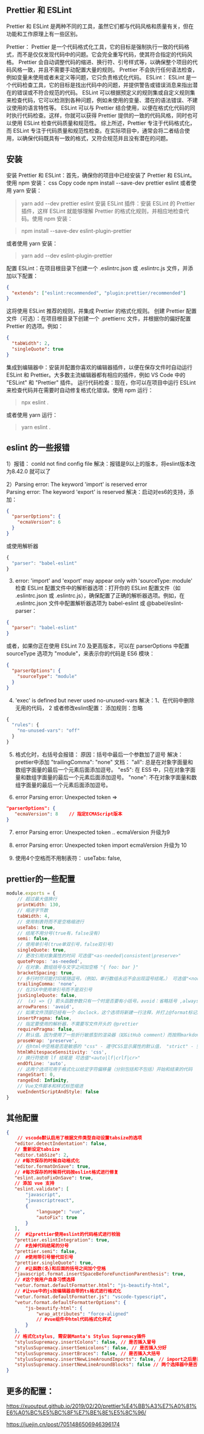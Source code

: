 ## Prettier 和 ESLint 
Prettier 和 ESLint 是两种不同的工具，虽然它们都与代码风格和质量有关，但在功能和工作原理上有一些区别。

Prettier：
Prettier 是一个代码格式化工具，它的目标是强制执行一致的代码格式，而不是仅仅发现代码中的问题。它会完全重写代码，使其符合指定的代码风格。
Prettier 会自动调整代码的缩进、换行符、引号样式等，以确保整个项目的代码风格一致，并且不需要手动配置大量的规则。
Prettier 不会执行任何语法检查，例如变量未使用或者未定义等问题，它只负责格式化代码。
ESLint：
ESLint 是一个代码检查工具，它的目标是找出代码中的问题，并提供警告或错误消息来指出潜在的错误或不符合规范的代码。
ESLint 可以根据预定义的规则集或自定义规则集来检查代码，它可以检测到各种问题，例如未使用的变量、潜在的语法错误、不建议使用的语言特性等。
ESLint 可以与 Prettier 结合使用，以便在格式化代码的同时执行代码检查。这样，你就可以获得 Prettier 提供的一致的代码风格，同时也可以使用 ESLint 检查代码质量和规范性。
综上所述，Prettier 专注于代码格式化，而 ESLint 专注于代码质量和规范性检查。在实际项目中，通常会将二者结合使用，以确保代码既具有一致的格式，又符合规范并且没有潜在的问题。

## 安装
安装 Prettier 和 ESLint：首先，确保你的项目中已经安装了 Prettier 和 ESLint。使用 npm 安装：
css
Copy code
npm install --save-dev prettier eslint
或者使用 yarn 安装：

> yarn add --dev prettier eslint
安装 ESLint 插件：安装 ESLint 的 Prettier 插件，这样 ESLint 就能够理解 Prettier 的格式化规则，并相应地检查代码。使用 npm 安装：

> npm install --save-dev eslint-plugin-prettier

或者使用 yarn 安装：

> yarn add --dev eslint-plugin-prettier

配置 ESLint：在项目根目录下创建一个 .eslintrc.json 或 .eslintrc.js 文件，并添加以下配置：
```json
{
  "extends": ["eslint:recommended", "plugin:prettier/recommended"]
}
```
这将使用 ESLint 推荐的规则，并集成 Prettier 的格式化规则。
创建 Prettier 配置文件（可选）：在项目根目录下创建一个 .prettierrc 文件，并根据你的偏好配置 Prettier 的选项。例如：
```json
{
  "tabWidth": 2,
  "singleQuote": true
}
```
集成到编辑器中：安装并配置你喜欢的编辑器插件，以便在保存文件时自动运行 ESLint 和 Prettier。大多数主流编辑器都有相应的插件，例如 VS Code 中的 "ESLint" 和 "Prettier" 插件。
运行代码检查：现在，你可以在项目中运行 ESLint 来检查代码并在需要时自动修复格式化错误。使用 npm 运行：
> npx eslint .

或者使用 yarn 运行：

> yarn eslint .


## eslint 的一些报错
1）报错： conld not find config file
解决：报错是9以上的版本，将eslint版本改为8.42.0 就可以了

2）Parsing error: The keyword 'import' is reserved error  
Parsing error: The keyword 'export' is reserved
解决：启动对es6的支持，添加：
```json
{
  "parserOptions": {
    "ecmaVersion": 6
  }
}
```
或使用解析器
```js
{
  "parser": "babel-eslint"
}
```

3)  error: 'import' and 'export' may appear only with 'sourceType: module'
检查 ESLint 配置文件中的解析器选项：打开你的 ESLint 配置文件（如 .eslintrc.json 或 .eslintrc.js），确保配置了正确的解析器选项。例如，在 .eslintrc.json 文件中配置解析器选项为 babel-eslint 或 @babel/eslint-parser：
```json
{
  "parser": "babel-eslint"
}
```
或者，如果你正在使用 ESLint 7.0 及更高版本，可以在 parserOptions 中配置 sourceType 选项为 "module"，来表示你的代码是 ES6 模块：
```json
{
  "parserOptions": {
    "sourceType": "module"
  }
}
```

4) 'exec' is defined but never used  no-unused-vars
解决：1、在代码中删除无用的代码，
2 或者修改eslint配置： 添加规则：忽略
```js
{
  "rules": {
    "no-unused-vars": "off"
  }
}
```

5) 格式化时，右括号会报错：
原因：括号中最后一个参数加了逗号
解决： prettier中添加 "trailingComma": "none"
文档：
"all": 总是在对象字面量和数组字面量的最后一个元素后面添加逗号。
"es5": 在 ES5 中，只在对象字面量和数组字面量的最后一个元素后面添加逗号。
"none": 不在对象字面量和数组字面量的最后一个元素后面添加逗号。

6)  error  Parsing error: Unexpected token =>
 ```json
 "parserOptions": {
    "ecmaVersion": 8    // 指定ECMAScript版本
 }
 ```

7)  error  Parsing error: Unexpected token ..
 ecmaVersion 升级为9

8)  error  Parsing error: Unexpected token import
 ecmaVersion 升级为 10

9) 使用4个空格而不用制表符：
 useTabs: false,

## prettier的一些配置
```js
module.exports = {
    // 超过最大值换行
    printWidth: 130,
    // 缩进字节数
    tabWidth: 4,
    // 使用制表符而不是空格缩进行
    useTabs: true,
    // 结尾不用分号(true有，false没有)
    semi: false,
    // 使用单引号(true单双引号，false双引号)
    singleQuote: true,
    // 更改引用对象属性的时间 可选值"<as-needed|consistent|preserve>"
    quoteProps: 'as-needed',
    // 在对象，数组括号与文字之间加空格 "{ foo: bar }"
    bracketSpacing: true,
    // 多行时尽可能打印尾随逗号。（例如，单行数组永远不会出现逗号结尾。） 可选值"<none|es5|all>"，默认none
    trailingComma: 'none',
    // 在JSX中使用单引号而不是双引号
    jsxSingleQuote: false,
    //  (x) => {} 箭头函数参数只有一个时是否要有小括号。avoid：省略括号 ,always：不省略括号
    arrowParens: 'avoid',
    // 如果文件顶部已经有一个 doclock，这个选项将新建一行注释，并打上@format标记。
    insertPragma: false,
    // 指定要使用的解析器，不需要写文件开头的 @prettier
    requirePragma: false,
    // 默认值。因为使用了一些折行敏感型的渲染器（如GitHub comment）而按照markdown文本样式进行折行
    proseWrap: 'preserve',
    // 在html中空格是否是敏感的 "css" - 遵守CSS显示属性的默认值， "strict" - 空格被认为是敏感的 ，"ignore" - 空格被认为是不敏感的
    htmlWhitespaceSensitivity: 'css',
    // 换行符使用 lf 结尾是 可选值"<auto|lf|crlf|cr>"
    endOfLine: 'auto',
    // 这两个选项可用于格式化以给定字符偏移量（分别包括和不包括）开始和结束的代码
    rangeStart: 0,
    rangeEnd: Infinity,
    // Vue文件脚本和样式标签缩进
    vueIndentScriptAndStyle: false
}
```

## 其他配置
```json
{
    // vscode默认启用了根据文件类型自动设置tabsize的选项
   "editor.detectIndentation": false,
   // 重新设定tabsize
   "editor.tabSize": 2,
   // #每次保存的时候自动格式化 
   "editor.formatOnSave": true,
   // #每次保存的时候将代码按eslint格式进行修复
   "eslint.autoFixOnSave": true,
   // 添加 vue 支持
   "eslint.validate": [
       "javascript",
       "javascriptreact",
       {
           "language": "vue",
           "autoFix": true
       }
   ],
   //  #让prettier使用eslint的代码格式进行校验 
   "prettier.eslintIntegration": true,
   //  #去掉代码结尾的分号 
   "prettier.semi": false,
   //  #使用带引号替代双引号 
   "prettier.singleQuote": true,
   //  #让函数(名)和后面的括号之间加个空格
   "javascript.format.insertSpaceBeforeFunctionParenthesis": true,
   // #这个按用户自身习惯选择 
   "vetur.format.defaultFormatter.html": "js-beautify-html",
   // #让vue中的js按编辑器自带的ts格式进行格式化 
   "vetur.format.defaultFormatter.js": "vscode-typescript",
   "vetur.format.defaultFormatterOptions": {
       "js-beautify-html": {
           "wrap_attributes": "force-aligned"
           // #vue组件中html代码格式化样式
       }
   },
   // 格式化stylus, 需安装Manta's Stylus Supremacy插件
   "stylusSupremacy.insertColons": false, // 是否插入冒号
   "stylusSupremacy.insertSemicolons": false, // 是否插入分好
   "stylusSupremacy.insertBraces": false, // 是否插入大括号
   "stylusSupremacy.insertNewLineAroundImports": false, // import之后是否换行
   "stylusSupremacy.insertNewLineAroundBlocks": false // 两个选择器中是否换行
}
```


## 更多的配置：
https://xuoutput.github.io/2019/02/20/prettier%E4%BB%A3%E7%A0%81%E6%A0%BC%E5%BC%8F%E7%BE%8E%E5%8C%96/

https://juejin.cn/post/7051486506946396174